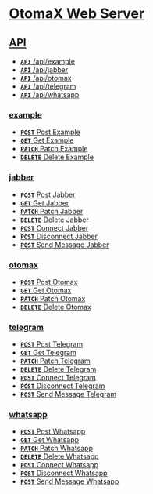# [OtomaX Web Server]()

## [API]()
- [**<code>API</code>** /api/example]()
- [**<code>API</code>** /api/jabber]()
- [**<code>API</code>** /api/otomax]()
- [**<code>API</code>** /api/telegram]()
- [**<code>API</code>** /api/whatsapp]()

### [example]()
- [**<code>POST</code>** Post Example](./docs/example/post-example.md)
- [**<code>GET</code>** Get Example](./docs/example/get-example.md)
- [**<code>PATCH</code>** Patch Example](./docs/example/patch-example.md)
- [**<code>DELETE</code>** Delete Example](./docs/example/delete-example.md)

### [jabber]()
- [**<code>POST</code>** Post Jabber](./docs/jabber/post-jabber.md)
- [**<code>GET</code>** Get Jabber](./docs/jabber/get-jabber.md)
- [**<code>PATCH</code>** Patch Jabber](./docs/jabber/patch-jabber.md)
- [**<code>DELETE</code>** Delete Jabber](./docs/jabber/delete-jabber.md)
- [**<code>POST</code>** Connect Jabber](./docs/jabber/connect-jabber.md)
- [**<code>POST</code>** Disconnect Jabber](./docs/jabber/disconnect-jabber.md)
- [**<code>POST</code>** Send Message Jabber](./docs/jabber/send-message-jabber.md)

### [otomax]()
- [**<code>POST</code>** Post Otomax](./docs/otomax/post-otomax.md)
- [**<code>GET</code>** Get Otomax](./docs/otomax/get-otomax.md)
- [**<code>PATCH</code>** Patch Otomax](./docs/otomax/patch-otomax.md)
- [**<code>DELETE</code>** Delete Otomax](./docs/otomax/delete-otomax.md)

### [telegram]()
- [**<code>POST</code>** Post Telegram](./docs/telegram/post-telegram.md)
- [**<code>GET</code>** Get Telegram](./docs/telegram/get-telegram.md)
- [**<code>PATCH</code>** Patch Telegram](./docs/telegram/patch-telegram.md)
- [**<code>DELETE</code>** Delete Telegram](./docs/telegram/delete-telegram.md)
- [**<code>POST</code>** Connect Telegram](./docs/telegram/connect-telegram.md)
- [**<code>POST</code>** Disconnect Telegram](./docs/telegram/disconnect-telegram.md)
- [**<code>POST</code>** Send Message Telegram](./docs/telegram/send-message-telegram.md)

### [whatsapp]()
- [**<code>POST</code>** Post Whatsapp](./docs/whatsapp/post-whatsapp.md)
- [**<code>GET</code>** Get Whatsapp](./docs/whatsapp/get-whatsapp.md)
- [**<code>PATCH</code>** Patch Whatsapp](./docs/whatsapp/patch-whatsapp.md)
- [**<code>DELETE</code>** Delete Whatsapp](./docs/whatsapp/delete-whatsapp.md)
- [**<code>POST</code>** Connect Whatsapp](./docs/whatsapp/connect-whatsapp.md)
- [**<code>POST</code>** Disconnect Whatsapp](./docs/whatsapp/disconnect-whatsapp.md)
- [**<code>POST</code>** Send Message Whatsapp](./docs/whatsapp/send-message-whatsapp.md)

